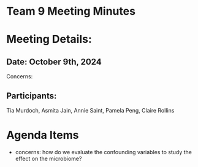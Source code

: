 # Team 9 Meeting Minutes 
# Meeting Details:
## Date: October 9th, 2024
Concerns: 

## Participants:
Tia Murdoch, Asmita Jain, Annie Saint, Pamela Peng, Claire Rollins

# Agenda Items
- concerns: how do we evaluate the confounding variables to study the effect on the microbiome?
